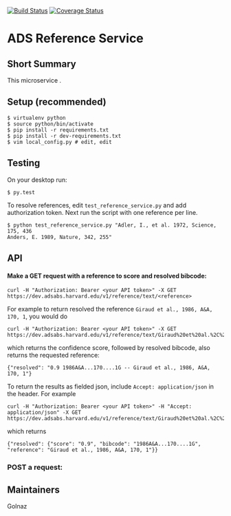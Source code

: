 [![Build Status](https://travis-ci.org/adsabs/reference_service.svg)](https://travis-ci.org/adsabs/export_service)
[![Coverage Status](https://coveralls.io/repos/adsabs/reference_service/badge.svg)](https://coveralls.io/r/adsabs/reference_service?branch=master)


# ADS Reference Service

## Short Summary

This microservice .


## Setup (recommended)

    $ virtualenv python
    $ source python/bin/activate
    $ pip install -r requirements.txt
    $ pip install -r dev-requirements.txt
    $ vim local_config.py # edit, edit

    
## Testing

On your desktop run:

    $ py.test
    

To resolve references, edit `test_reference_service.py` and add authorization token. 
Next run the script with one reference per line.

    $ python test_reference_service.py "Adler, I., et al. 1972, Science, 175, 436
    Anders, E. 1989, Nature, 342, 255"


## API


#### Make a GET request with a reference to score and resolved bibcode:

    curl -H "Authorization: Bearer <your API token>" -X GET https://dev.adsabs.harvard.edu/v1/reference/text/<reference>

For example to return resolved the reference `Giraud et al., 1986, A&A, 170, 1`, you would do   

    curl -H "Authorization: Bearer <your API token>" -X GET https://dev.adsabs.harvard.edu/v1/reference/text/Giraud%20et%20al.%2C%201986%2C%20A%26A%2C%20170%2C%201

which returns the confidence score, followed by resolved bibcode, also returns the requested reference:

    {"resolved": "0.9 1986A&A...170....1G -- Giraud et al., 1986, A&A, 170, 1"}
    
To return the results as fielded json, include `Accept: application/json` in the header. For example

    curl -H "Authorization: Bearer <your API token>" -H "Accept: application/json" -X GET https://dev.adsabs.harvard.edu/v1/reference/text/Giraud%20et%20al.%2C%201986%2C%20A%26A%2C%20170%2C%201

which returns

    {"resolved": {"score": "0.9", "bibcode": "1986A&A...170....1G", "reference": "Giraud et al., 1986, A&A, 170, 1"}}
       
### POST a request:
    

## Maintainers

Golnaz
